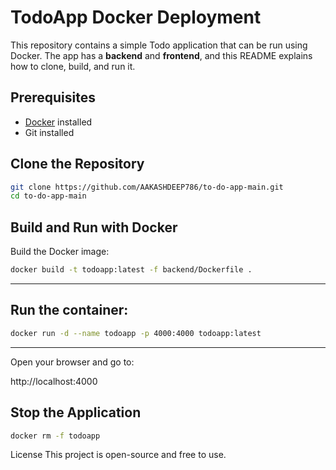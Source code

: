 # TodoApp Docker Deployment

This repository contains a simple Todo application that can be run using Docker. The app has a **backend** and **frontend**, and this README explains how to clone, build, and run it.

## Prerequisites

- [Docker](https://www.docker.com/get-started) installed
- Git installed

## Clone the Repository

```bash
git clone https://github.com/AAKASHDEEP786/to-do-app-main.git
cd to-do-app-main
```

## Build and Run with Docker
  Build the Docker image:

```bash
docker build -t todoapp:latest -f backend/Dockerfile .
```
---

## Run the container:
```bash
docker run -d --name todoapp -p 4000:4000 todoapp:latest
```
---

Open your browser and go to:

http://localhost:4000

## Stop the Application
```bash
docker rm -f todoapp
```
License
This project is open-source and free to use.
